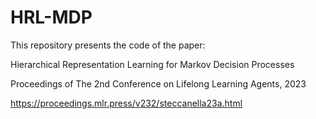 # HRL-MDP
This repository presents the code of the paper: 

Hierarchical Representation Learning for Markov Decision Processes  

Proceedings of The 2nd Conference on Lifelong Learning Agents, 2023 

https://proceedings.mlr.press/v232/steccanella23a.html


